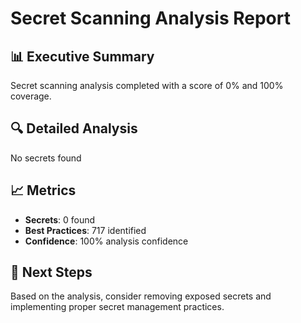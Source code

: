 # Secret Scanning Analysis Report

## 📊 Executive Summary
Secret scanning analysis completed with a score of 0% and 100% coverage.

## 🔍 Detailed Analysis
No secrets found

## 📈 Metrics
- **Secrets**: 0 found
- **Best Practices**: 717 identified
- **Confidence**: 100% analysis confidence

## 🎯 Next Steps
Based on the analysis, consider removing exposed secrets and implementing proper secret management practices.
